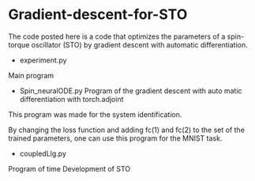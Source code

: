 # Gradient-descent-for-STO

The code posted here is a code that optimizes the parameters of a spin-torque oscillator (STO) by gradient descent with automatic differentiation.

- experiment.py

Main program

- Spin_neuralODE.py
Program of the gradient descent with auto matic differentiation with torch.adjoint

This program was made for the system identification.

By changing the loss function and adding fc(1) and fc(2) to the set of the trained parameters, one can use this program for the MNIST task.

- coupledLlg.py

Program of time Development of STO
